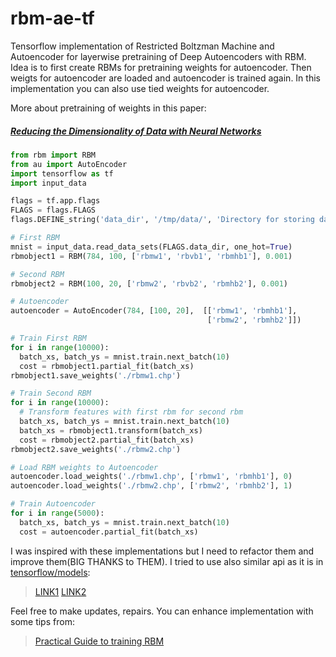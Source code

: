 # rbm-ae-tf
Tensorflow implementation of Restricted Boltzman Machine and Autoencoder for layerwise pretraining of Deep Autoencoders with RBM. Idea is to first create RBMs for pretraining weights for autoencoder. Then weigts for autoencoder are loaded and autoencoder is trained again. In this implementation you can also use tied weights for autoencoder.

More about pretraining of weights in this paper:

##### [Reducing the Dimensionality of Data with Neural Networks](https://www.cs.toronto.edu/~hinton/science.pdf)

```python
from rbm import RBM
from au import AutoEncoder
import tensorflow as tf
import input_data

flags = tf.app.flags
FLAGS = flags.FLAGS
flags.DEFINE_string('data_dir', '/tmp/data/', 'Directory for storing data')

# First RBM
mnist = input_data.read_data_sets(FLAGS.data_dir, one_hot=True)
rbmobject1 = RBM(784, 100, ['rbmw1', 'rbvb1', 'rbmhb1'], 0.001)

# Second RBM
rbmobject2 = RBM(100, 20, ['rbmw2', 'rbvb2', 'rbmhb2'], 0.001)

# Autoencoder
autoencoder = AutoEncoder(784, [100, 20],  [['rbmw1', 'rbmhb1'],
                                            ['rbmw2', 'rbmhb2']])

# Train First RBM
for i in range(10000):
  batch_xs, batch_ys = mnist.train.next_batch(10)
  cost = rbmobject1.partial_fit(batch_xs)
rbmobject1.save_weights('./rbmw1.chp')

# Train Second RBM
for i in range(10000):
  # Transform features with first rbm for second rbm
  batch_xs, batch_ys = mnist.train.next_batch(10)
  batch_xs = rbmobject1.transform(batch_xs)
  cost = rbmobject2.partial_fit(batch_xs)
rbmobject2.save_weights('./rbmw2.chp')

# Load RBM weights to Autoencoder
autoencoder.load_weights('./rbmw1.chp', ['rbmw1', 'rbmhb1'], 0)
autoencoder.load_weights('./rbmw2.chp', ['rbmw2', 'rbmhb2'], 1)

# Train Autoencoder
for i in range(5000):
  batch_xs, batch_ys = mnist.train.next_batch(10)
  cost = autoencoder.partial_fit(batch_xs)
```

I was inspired with these implementations but I need to refactor them and improve them(BIG THANKS to THEM). I tried to use also similar api as it is in [tensorflow/models](https://github.com/tensorflow/models):
> [LINK1](https://www.snip2code.com/Snippet/1059693/RBM-procedure-using-tensorflow)
> [LINK2](https://gist.github.com/saliksyed/593c950ba1a3b9dd08d5)


Feel free to make updates, repairs. You can enhance implementation with some tips from:
> [Practical Guide to training RBM](https://www.cs.toronto.edu/~hinton/absps/guideTR.pdf)
